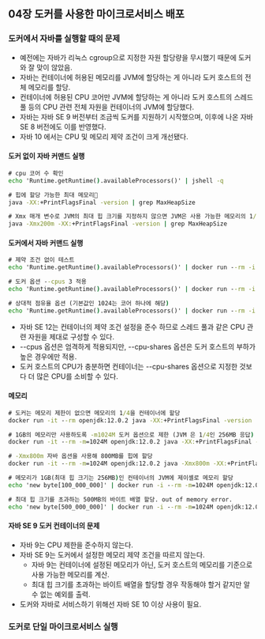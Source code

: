 ## 04장 도커를 사용한 마이크로서비스 배포

### 도커에서 자바를 실행할 때의 문제
- 예전에는 자바가 리눅스 cgroup으로 지정한 자원 할당량을 무시했기 때문에 도커와 잘 맞이 않았음.
- 자바는 컨테이너에 허용된 메모리를 JVM에 할당하는 게 아니라 도커 호스트의 전체 메모리를 할당.
- 컨테이너에 허용된 CPU 코어만 JVM에 할당하는 게 아니라 도커 호스트의 스레드 풀 등의 CPU 관련 전체 자원을 컨테이너의 JVM에 할당했다.
- 자바는 자바 SE 9 버전부터 조금씩 도커를 지원하기 시작했으며, 이후에 나온 자바 SE 8 버전에도 이를 반영했다.
- 자바 10 에서는 CPU 및 메모리 제약 조건이 크게 개선됐다.

#### 도커 없이 자바 커맨드 실행
``` cmd
# cpu 코어 수 확인
echo 'Runtime.getRuntime().availableProcessors()' | jshell -q

# 힙에 할당 가능한 최대 메모리
java -XX:+PrintFlagsFinal -version | grep MaxHeapSize

# Xmx 매개 변수로 JVM의 최대 힙 크기를 지정하지 않으면 JVM은 사용 가능한 메모리의 1/4을 최대 힙 크기로 설정.
java -Xmx200m -XX:+PrintFlagsFinal -version | grep MaxHeapSize
```

#### 도커에서 자바 커맨드 실행
``` cmd
# 제약 조건 없이 테스트
echo 'Runtime.getRuntime().availableProcessors()' | docker run --rm -i openjdk:12.0.2 jshell -q

# 도커 옵션 --cpus 3 적용
echo 'Runtime.getRuntime().availableProcessors()' | docker run --rm -i --cpus 3 openjdk:12.0.2 jshell -q

# 상대적 점유율 옵션 (기본값인 1024는 코어 하나에 해당)
echo 'Runtime.getRuntime().availableProcessors()' | docker run --rm -i --cpu-shares 2048 openjdk:12.0.2 jshell -q
```

- 자바 SE 12는 컨테이너의 제약 조건 설정을 준수 하므로 스레드 풀과 같은 CPU 관련 자원을 제대로 구성할 수 있다.
- --cpus 옵션은 엄격하게 적용되지만, --cpu-shares 옵션은 도커 호스트의 부하가 높은 경우에만 적용.
- 도커 호스트의 CPU가 충분하면 컨테이너는 --cpu-shares 옵션으로 지정한 것보다 더 많은 CPU를 소비할 수 있다.

#### 메모리
``` cmd
# 도커는 메모리 제한이 없으면 메모리의 1/4을 컨테이너에 할당
docker run -it --rm openjdk:12.0.2 java -XX:+PrintFlagsFinal -version | grep MaxHeapSize

# 1GB의 메모리만 사용하도록 -m1024M 도커 옵션으로 제한 (JVM 은 1/4인 256MB 응답)
docker run -it --rm -m=1024M openjdk:12.0.2 java -XX:+PrintFlagsFinal -version | grep MaxHeapSize

# -Xmx800m 자바 옵션을 사용해 800MB를 힙에 할당
docker run -it --rm -m=1024M openjdk:12.0.2 java -Xmx800m -XX:+PrintFlagsFinal -version | grep MaxHeapSize

# 메모리가 1GB(최대 힙 크기는 256MB)인 컨테이너의 JVM에 제이셸로 메모리 할당
echo 'new byte[100_000_000]' | docker run -i --rm -m=1024M openjdk:12.0.2 jshell -q

# 최대 힙 크기를 초과하는 500MB의 바이트 배열 할당. out of memory error.
echo 'new byte[500_000_000]' | docker run -i --rm -m=1024M openjdk:12.0.2 jshell -q
```

#### 자바 SE 9 도커 컨테이너의 문제
- 자바 9는 CPU 제한을 준수하지 않는다.
- 자바 SE 9는 도커에서 설정한 메모리 제약 조건을 따르지 않는다.
  - 자바 9는 컨테이너에 설정된 메모리가 아닌, 도커 호스트의 메모리를 기준으로 사용 가능한 메모리를 계산.
  - 최대 힙 크기를 초과하는 바이트 배열을 할당할 경우 작동해야 할거 같지만 알 수 없는 예외를 출력.
- 도커와 자바로 서비스하기 위해선 자바 SE 10 이상 사용이 필요.

### 도커로 단일 마이크로서비스 실행